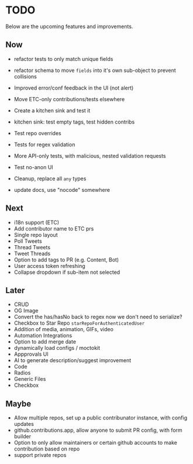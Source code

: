# TODO

Below are the upcoming features and improvements.

## Now

- refactor tests to only match unique fields
- refactor schema to move `fields` into it's own sub-object to prevent collisions
- Improved error/conf feedback in the UI (not alert)

- Move ETC-only contributions/tests elsewhere
- Create a kitchen sink and test it
- kitchen sink: test empty tags, test hidden contribs
- Test repo overrides
- Tests for regex validation
- More API-only tests, with malicious, nested validation requests
- Test no-anon UI

- Cleanup, replace all `any` types
- update docs, use "nocode" somewhere

## Next

- i18n support (ETC)
- Add contributor name to ETC prs
- Single repo layout
- Poll Tweets
- Thread Tweets
- Tweet Threads
- Option to add tags to PR (e.g. Content, Bot)
- User access token refreshing
- Collapse dropdown if sub-item not selected

## Later

- CRUD
- OG Image
- Convert the has/hasNo back to regex now we don't need to serialize?
- Checkbox to Star Repo `starRepoForAuthenticatedUser`
- Addition of media, animation, GIFs, video
- Automation Integrations
- Option to add merge date
- dynamically load configs / moctokit
- Appprovals UI
- AI to generate description/suggest improvement
- Code
- Radios
- Generic Files
- Checkbox

## Maybe

- Allow multiple repos, set up a public contribunator instance, with config updates
- github.contributions.app, allow anyone to submit PR config, with form builder
- Option to only allow maintainers or certain github accounts to make contribution based on repo
- support private repos
